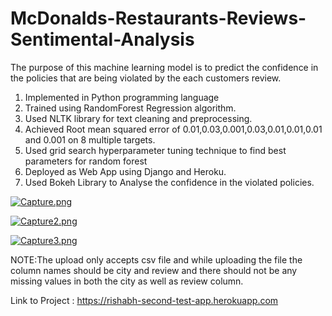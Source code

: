 # McDonalds-Restaurants-Reviews-Sentimental-Analysis

The purpose of this machine learning model is to predict the confidence in the policies that are being violated by the each customers review.

1. Implemented in Python programming language
2. Trained using RandomForest Regression algorithm.
3. Used NLTK library for text cleaning and preprocessing.
4. Achieved Root mean squared error of 0.01,0.03,0.001,0.03,0.01,0.01,0.01 and 0.001 on 8 multiple targets.
5. Used grid search hyperparameter tuning technique to find best parameters for random forest
6. Deployed as Web App using Django and Heroku.
7. Used Bokeh Library to Analyse the confidence in the violated policies.

[![Capture.png](https://i.postimg.cc/QdGmFJSW/Capture.png)](https://postimg.cc/kBsKZ80n)


[![Capture2.png](https://i.postimg.cc/6ptHHhRx/Capture2.png)](https://postimg.cc/Xp1cqdQs)

[![Capture3.png](https://i.postimg.cc/k560cF7h/Capture3.png)](https://postimg.cc/QBDYN79p)

NOTE:The upload only accepts csv file and while uploading the file the column names should be city and review and there should not be any missing values in both the city as well as review column.

Link to Project : https://rishabh-second-test-app.herokuapp.com
